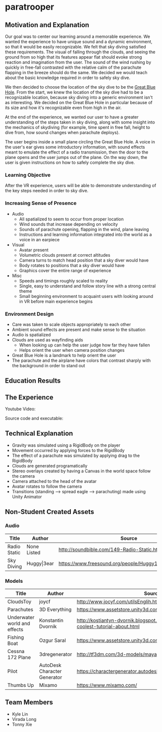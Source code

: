 # paratrooper
## Motivation and Explanation
Our goal was to center our learning around a memorable experience. We wanted the experience to have unique sound
and a dynamic environment, so that it would be easily recognizable. We felt that sky diving satisfied these requirements. The visual
of falling through the clouds, and seeing the ground from so high that its features appear flat should evoke strong reaction and
imagination from the user. The sound of the wind rushing by quickly in free-fall contrasted with the relative calm of the parachute
flapping in the breeze should do the same. We decided we would teach about the basic knowledge required in order to safely sky dive.

We then decided to choose the location of the sky dive to be the [Great Blue Hole](https://en.wikipedia.org/wiki/Great_Blue_Hole).
From the start, we knew the location of the sky dive had to be a recognizable location, because sky diving into a generic environment
isn't as interesting. We decided on the Great Blue Hole in particular because of its size and how it's recognizable even from high
in the air.

At the end of the experience, we wanted our user to have a greater understanding of the steps taken in sky diving, along with some insight
into the mechanics of skydiving (for example, time spent in free fall, height to dive from, how sound changes when parachute deploys).

The user begins inside a small plane circling the Great Blue Hole.
A voice in the user's ear gives some introductory information, with sound effects meant to emulate the effect of a radio transmission, then
the door to the plane opens and the user jumps out of the plane. On the way down, the user is given instructions on how to safely complete
the sky dive.

### Learning Objective
After the VR experience, users will be able to demonstrate understanding of the key steps needed in order to sky dive.

### Increasing Sense of Presence
- Audio
    - All spatialized to seem to occur from proper location
    - Wind sounds that increase depending on velocity
    - Sounds of parachute opening, flapping in the wind, plane leaving
    - Instructions and learning information integrated into the world as a voice in an earpiece
- Visual
    - Avatar present
    - Volumetric clouds present at correct altitudes
    - Camera turns to match head position that a sky diver would have
    - Body rotates to positions that a sky diver would have
    - Graphics cover the entire range of experience
- Misc
    - Speeds and timings roughly scaled to reality
    - Single, easy to understand and follow story line with a strong central theme
    - Small beginning environment to acquaint users with looking around in VR before main experience begins

### Environment Design
- Care was taken to scale objects appropriately to each other
- Ambient sound effects are present and make sense to the situation
- Audio is spatialized
- Clouds are used as wayfinding aids
    - When looking up can help the user judge how far they have fallen
    - Helps orient the user when camera position changes
- Great Blue Hole is a landmark to help orient the user
- The parachute and the airplane have colors that contrast sharply with the background in order to stand out

## Education Results
## The Experience
Youtube Video:

Source code and executable:
## Technical Explanation
- Gravity was simulated using a RigidBody on the player
- Movement occurred by applying forces to the RigidBody
- The effect of a parachute was simulated by applying drag to the RigidBody
- Clouds are generated programatically
- Stereo overlays created by having a Canvas in the world space follow the camera
- Camera attached to the head of the avatar
- Avatar rotates to follow the camera
- Transitions (standing --> spread eagle --> parachuting) made using Unity Animator

## Non-Student Created Assets
### Audio
| Title | Author | Source |
| --- | --- | --- |
| Radio Static | None Listed | http://soundbible.com/149-Radio-Static.html |
| Sky Diving | Huggy\|3ear | https://www.freesound.org/people/Huggy13ear/packs/8657/ |
### Models
| Title | Author | Source |
| --- | --- | --- |
| CloudsToy | joycf | http://www.jocyf.com/utilsEnglih.html |
| Parachutes | 3D Everything | https://www.assetstore.unity3d.com/en/#!/content/40565 |
| Underwater world and effects | Konstantin Dvornik | http://kostiantyn-dvornik.blogspot.com/2013/05/unity-worlds-coolest-tutorial-about.html |
| Fishing Boat | Ozgur Saral | https://www.assetstore.unity3d.com/en/#!/content/23181 | 
| Cessna 172 Plane | 3dregenerator | http://tf3dm.com/3d-models/maya | 
| Pilot | AutoDesk Character Generator | https://charactergenerator.autodesk.com/account/MyAvatars.aspx | 
| Thumbs Up | Mixamo | https://www.mixamo.com/ |
## Team Members
- Kyle Lin
- Virada Long
- Tonny Xie

